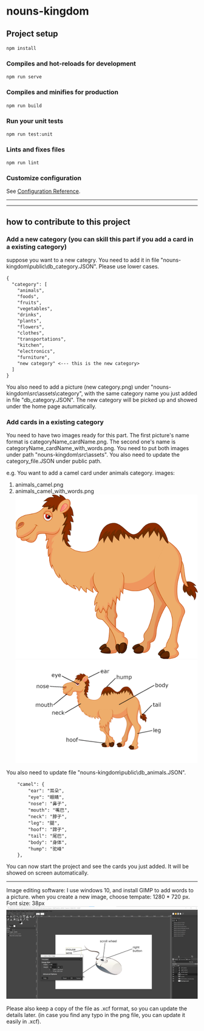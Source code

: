 # nouns-kingdom

## Project setup
```
npm install
```

### Compiles and hot-reloads for development
```
npm run serve
```

### Compiles and minifies for production
```
npm run build
```

### Run your unit tests
```
npm run test:unit
```

### Lints and fixes files
```
npm run lint
```

### Customize configuration
See [Configuration Reference](https://cli.vuejs.org/config/).

---
---
## how to contribute to this project
### Add a new category (you can skill this part if you add a card in a existing category)
suppose you want to a new categry. You need to add it in file "nouns-kingdom\public\db_category.JSON". Please use lower cases.
```
{
  "category": [
    "animals",
    "foods",
    "fruits",
    "vegetables",
    "drinks",
    "plants", 
    "flowers",
    "clothes",
    "transportations",
    "kitchen",
    "electronics",
    "furniture",
    "new category" <--- this is the new category>
  ]
}
```
You also need to add a picture (new category.png) under "nouns-kingdom\src\assets\category", with the same category name you just added in file "db_category.JSON". The new category will be picked up and showed under the home page autumatically.

### Add cards in a existing category
You need to have two images ready for this part. The first picture's name format is categoryName_cardName.png. The second one's name is categoryName_cardName_with_words.png. You need to put both images under path "nouns-kingdom\src\assets". You also need to update the category_file.JSON under public path.

e.g. You want to add a camel card under animals category.
images:
1. animals_camel.png
1. animals_camel_with_words.png
![Text](./src/assets/animals_camel.png)
![Text](./src/assets/animals_camel_with_words.png)

You also need to update file "nouns-kingdom\public\db_animals.JSON".
```
    "camel": {
        "ear": "耳朵",
        "eye": "眼睛",
        "nose": "鼻子",
        "mouth": "嘴巴",
        "neck": "脖子",
        "leg": "腿",
        "hoof": "蹄子",
        "tail": "尾巴",
        "body": "身体",
        "hump": "驼峰"
    },
```
You can now start the project and see the cards you just added. It will be showed on screen automatically.


---
Image editing software:
I use windows 10, and install GIMP to add words to a picture.
when you create a new image, choose tempate: 1280 * 720 px. Font size: 38px
![Text](./src/assets/readme_gimp.png)


Please also keep a copy of the file as .xcf format, so you can update the details later. (in case you find any typo in the png file, you can update it easily in .xcf).